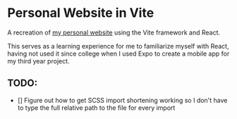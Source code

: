 # Personal Website in Vite

A recreation of [my personal website](https://github.com/dairefinn/dairefinn.github.io) using the Vite framework and React.

This serves as a learning experience for me to familiarize myself with React, having not used it since college when I used Expo to create a mobile app for my third year project.

## TODO:
- [] Figure out how to get SCSS import shortening working so I don't have to type the full relative path to the file for every import